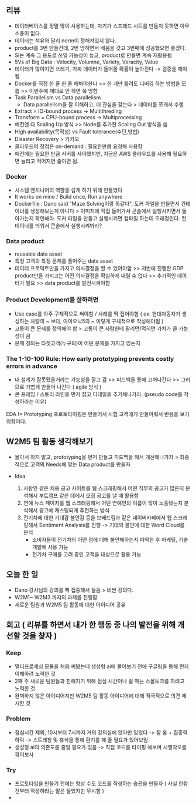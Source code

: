 ## 리뷰
- 데이터베이스를 정말 많이 사용하는데, 자기가 스프레드 시트를 만들지 못하면 아무 소용이 없다.
- 데이터는 석유와 달리 norm이 정해져있지 않다.
- product를 3번 만들건데, 2번 망하면서 배움을 갖고 3번째에 성공했으면 좋겠다.
- Si는 계속 그 용도로 쓰일 가능성이 높고, product로 만들면 계속 재활용됨
- 5Vs of Big Data : Velocity, Volumne, Variety, Veracity, Value
- 데이터가 많아지면 쓰레기, 가짜 데이터가 들어올 확률이 높아진다 -> 검증을 해야됨
- Docker를 직접 한 줄 한 줄 해봐야한다 >> 한 개만 틀려도 디버깅 하는 방법을 모름 >> 이번주에 제대로 안 하면 쭉 망함
- Task Parallelism vs Data parallelism
  - Data parallelism을 잘 이해하고, 더 관심을 갖는다 > 데이터를 쪼개서 수행
- Extract = IO-bound process -> Multithreding
- Transform = CPU-bound process -> Multiprocessing
- 예전엔 다 Scaling Up 방식 >> Node를 추가한 Scaling Out 방식을 씀
- High availability(목적성) vs Fault tolerance(수단,방법)
- Disaster Recovery > 카카오
- 클라우드의 장점은 on-demand : 필요한만큼 요청해 사용함
- 예전에는 필요한 만큼 서버를 사야했지만, 지금은 AWS 클라우드를 사용해 필요하면 늘리고 적어지면 줄이면 됨.

### Docker
- 시스템 엔지니어의 역할을 쉽게 하기 위해 만들었다
- It works on mine / Build once, Run anywhere
- Dockerfile : Dano said "Maze Solving이랑 똑같다", 도커 파일을 만들면서 컨테이너를 생성해보는게 아니다 > 이미지에 직접 들어가서 콘솔에서 실행시키면서 돌아가는지 확인해라. 도커 파일을 만들고 실행시키면 컴파일 하는데 오래걸린다. 컨테이너를 띄워서 콘솔에서 실행시켜봐라?

### Data product
- reusable data asset
- 특정 고객의 특정 문제를 풀어주는 data asset
- 데이터 프로덕트만을 가지고 의사결정을 할 수 있어야함 >> 저번에 진행한 GDP product만을 가지고는 어떤 의사결정을 확실하게 내릴 수 없다 >> 추가적인 데이터가 필요 >> data product를 발전시켜야함

### Product Development를 잘하려면
- Use case를 아주 구체적으로 써야함 / 사례를 딱 집어야함 ( ex. 현대자동차가 생성하는 차량의 ~ 보다, 아이오닉5의 ~ 이렇게 구체적으로 작성해야됨 )
- 고통이 큰 문제를 정의해야 함 > 고통이 큰 사람한테 팔리면/먹히면 가치가 클 가능성이 큼
- 문제 정의는 타겟고객(누구의)이 어떤 문제를 가지고 있는지

### The 1-10-100 Rule: How early prototyping prevents costly errors in advance
- 내 설계가 잘못됐을거라는 가능성을 깔고 감 >> 피드백을 통해 고쳐나간다 >> 그러므로 가볍게 만들어 나간다 ( agile 방식 )
- 큰 프레임 / 스토리 라인을 먼저 잡고 디테일을 추가해나가라. (pseudo code를 작성하라는 이유)

EDA != Prototyping
프로토타이핑은 만들어서 시험 고객에게 만들어줘서 반응을 보기 위함이다.

## W2M5 팀 활동 생각해보기
- 몰아서 하지 말고, prototyping을 먼저 만들고 피드백을 해서 개선해나가자 > 최종적으로 고객의 Needs에 맞는 Data product를 만들자

- Idea
  1. 사람인 같은 채용 공고 사이트를 웹 스크래핑해서 어떤 직무의 공고가 많은지 분석해서 부트캠프 같은 데에서 모집 공고를 낼 때 활용함
  2. 연예 뉴스 페이지를 웹 스크래핑해서 어떤 연예인의 이름이 많이 노출됐는지 분석해서 광고에 캐스팅되게 추천하는 방식
  3. 전기차에 대한 기대감 불안감 등을 보배드림과 같은 네이버카페에서 웹 스크래핑해서 Sentiment Analysis를 진행 -> 기대와 불안에 대한 Word Cloud를 분석
     - 소비자들이 전기차의 어떤 점에 대해 불안해하는지 파악한 후 마케팅, 기술 개발에 사용 가능
     - 전기차 구매를 고려 중인 고객을 대상으로 활용 가능
    
## 오늘 한 일
- Dano 강사님의 강의를 빡 집중해서 들음 > 비싼 강의다.
- W2M1~ W2M3 까지의 과제를 진행함
- 새로운 팀원과 W2M5 팀 활동에 대한 아이디어 공유


## 회고 ( 리뷰를 하면서 내가 한 행동 중 나의 발전을 위해 개선할 것을 찾자 )
  
### Keep
- 멀티프로세싱 모듈을 처음 써봤는데 생성형 ai에 물어보기 전에 구글링을 통해 먼저 이해하려 노력한 것
- 2째 주 새로운 팀원들과 친해지기 위해 점심 시간이나 쉴 때는 스몰토크를 하려고 노력한 것
- 완벽하지 않은 아이디어지만 W2M5 팀 활동 아이디어에 대해 적극적으로 의견 제시한 것

### Problem
- 점심시간 제외, 10시부터 7시까지 거의 강의실에 앉아만 있었다 -> 잠 옴 + 집중력 하락 -> 스트레칭 및 휴식을 통해 환기를 해 줄 필요가 있어보임
- 생성형 ai의 의존도를 줄일 필요가 있음 -> 직접 코드를 타이핑 해보며 시행착오를 겪어보자
### Try
- 프로토타입을 만들기 전에는 항상 수도 코드를 작성하는 습관을 만들자 ( 사실 한참 전부터 작성하라는 말은 들었지만 무시함 )
- 
